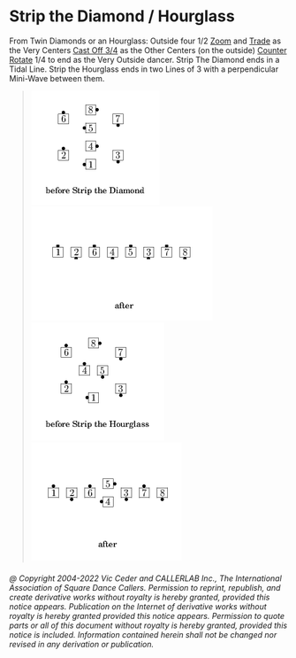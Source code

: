 
# Strip the Diamond / Hourglass

From Twin Diamonds or an Hourglass:
Outside four 1/2 [Zoom](../b2/zoom.md) and
[Trade](../b2/trade.md) as the Very Centers
[Cast Off 3/4](../ms/cast_off_three_quarters.md)
as the Other Centers (on the outside)
[Counter Rotate](../c1/counter_rotate.md) 1/4 to end
as the Very Outside dancer.
Strip The Diamond ends in a Tidal Line.
Strip the Hourglass ends in two Lines of 3 with a perpendicular Mini-Wave between them.

>
> ![alt](strip_the_diamond-1.png)
> ![alt](strip_the_diamond-2.png)  
> ![alt](strip_the_diamond-3.png)
> ![alt](strip_the_diamond-4.png)
>

###### @ Copyright 2004-2022 Vic Ceder and CALLERLAB Inc., The International Association of Square Dance Callers. Permission to reprint, republish, and create derivative works without royalty is hereby granted, provided this notice appears. Publication on the Internet of derivative works without royalty is hereby granted provided this notice appears. Permission to quote parts or all of this document without royalty is hereby granted, provided this notice is included. Information contained herein shall not be changed nor revised in any derivation or publication.
